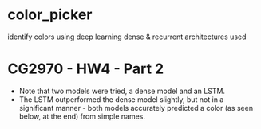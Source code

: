 # color_picker
identify colors using deep learning
dense & recurrent architectures used

# CG2970 - HW4 - Part 2
* Note that two models were tried, a dense model and an LSTM. 
* The LSTM outperformed the dense model slightly, but not in a significant manner - both models accurately predicted a color (as seen below, at the end) from simple names. 
